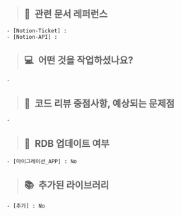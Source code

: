 > ## 📝&nbsp;&nbsp;관련 문서 레퍼런스

    - [Notion-Ticket] : 
    - [Notion-API] : 

> ## 💻&nbsp;&nbsp;어떤 것을 작업하셨나요?

    - 

> ## 🙇&nbsp;&nbsp;코드 리뷰 중점사항, 예상되는 문제점

    - 

> ## 💾&nbsp;&nbsp;RDB 업데이트 여부

    - [마이그레이션_APP] : No

> ## 📚&nbsp;&nbsp;추가된 라이브러리

    - [추가] : No
